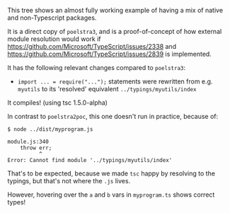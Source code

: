 This tree shows an almost fully working example of having a mix of native and non-Typescript packages.

It is a direct copy of `poelstra3`, and is a proof-of-concept of how external module resolution would work if
https://github.com/Microsoft/TypeScript/issues/2338 and https://github.com/Microsoft/TypeScript/issues/2839 is implemented.

It has the following relevant changes compared to `poelstra3`:
* `import ... = require("...");` statements were rewritten from e.g. `myutils` to its 'resolved' equivalent `../typings/myutils/index`

It compiles! (using tsc 1.5.0-alpha)

In contrast to `poelstra2poc`, this one doesn't run in practice, because of:
```
$ node ../dist/myprogram.js

module.js:340
    throw err;
          ^
Error: Cannot find module '../typings/myutils/index'
```

That's to be expected, because we made `tsc` happy by resolving to the typings, but that's not where the `.js` lives.

However, hovering over the `a` and `b` vars in `myprogram.ts` shows correct types!
